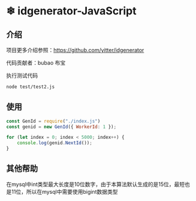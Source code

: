 #  ❄ idgenerator-JavaScript

## 介绍

项目更多介绍参照：https://github.com/yitter/idgenerator

代码贡献者：bubao 布宝

执行测试代码

```bash
node test/test2.js
```

## 使用

```js
const GenId = require("./index.js")
const genid = new GenId({ WorkerId: 1 });

for (let index = 0; index < 5000; index++) {
    console.log(genid.NextId());
}
```

## 其他帮助

在mysql中int类型最大长度是10位数字，由于本算法默认生成的是15位，最短也是11位，所以在mysql中需要使用bigint数据类型
